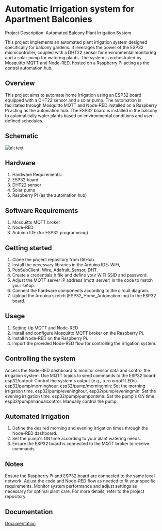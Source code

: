 
# Automatic Irrigation system for Apartment Balconies

Project Description: Automated Balcony Plant Irrigation System

This project implements an automated plant irrigation system designed specifically for balcony gardens. It leverages the power of the ESP32 microcontroller, coupled with a DHT22 sensor for environmental monitoring and a solar pump for watering plants. The system is orchestrated by Mosquitto MQTT and Node-RED, hosted on a Raspberry Pi acting as the central automation hub.



## Overview
This project aims to automate home irrigation using an ESP32 board equipped with a DHT22 sensor and a solar pump. The automation is facilitated through Mosquitto MQTT and Node-RED installed on a Raspberry Pi acting as the automation hub. The ESP32 board is installed in the balcony to automatically water plants based on environmental conditions and user-defined schedules.
## Schematic
![alt text](https://raw.githubusercontent.com/abdulmoizshaikh/recipe-book/master/src/assets/images/Screenshot%20from%202021-03-31%2011-08-15.png?token=AGEPYAA3FGL4MHI7LZA75VLAMQJ5A)

## Hardware
1. Hardware Requirements:
2. ESP32 board
3. DHT22 sensor
4. Solar pump
5. Raspberry Pi (as the automation hub)
## Software Requirements
1. Mosquitto MQTT broker
2. Node-RED
3. Arduino IDE (for ESP32 programming)
## Getting started
1. Clone the project repository from GitHub.
2. Install the necessary libraries in the Arduino IDE: WiFi,
3. PubSubClient, Wire, Adafruit_Sensor, DHT.
4. Create a credentials.h file and define your WiFi SSID and password.
5. Adjust the MQTT server IP address (mqtt_server) in the code to match your setup.
6. Connect the hardware components according to the circuit diagram.
7. Upload the Arduino sketch (ESP32_Home_Automation.ino) to the ESP32 board.
## Usage
1. Setting Up MQTT and Node-RED
2. Install and configure Mosquitto MQTT broker on the Raspberry Pi.
3. Install Node-RED on the Raspberry Pi.
4. Import the provided Node-RED flow for controlling the irrigation system.
## Controlling the system
Access the Node-RED dashboard to monitor sensor data and control the irrigation system.
Use MQTT topics to send commands to the ESP32 board:
esp32/output: Control the system's output (e.g., turn on/off LEDs).
esp32/pump/morninghour, esp32/pump/morningmin: Set the morning irrigation time.
esp32/pump/eveninghour, esp32/pump/eveningmin: Set the evening irrigation time.
esp32/pump/pumpontime: Set the pump's ON time.
esp32/pump/manualcontrol: Manually control the pump.
## Automated Irrigation
1. Define the desired morning and evening irrigation times through the Node-RED dashboard.
2. Set the pump's ON time according to your plant watering needs.
3. Ensure the ESP32 board is connected to the MQTT broker to receive commands.
## Notes

Ensure the Raspberry Pi and ESP32 board are connected to the same local network.
Adjust the code and Node-RED flow as needed to fit your specific requirements.
Monitor system performance and adjust settings as necessary for optimal plant care.
For more details, refer to the project repository.
## Documentation

[Documentation](https://github.com/victorbernard48/Automatic-Irrigation-System/edit/main/README.md)

